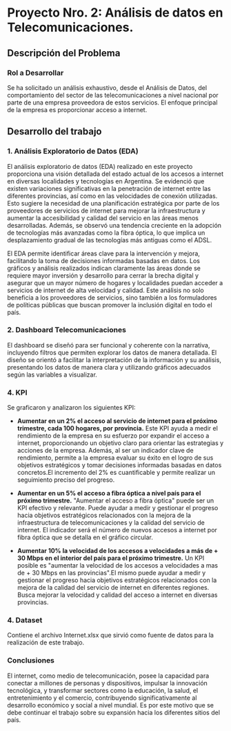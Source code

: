 
# Proyecto Nro. 2: Análisis de datos en Telecomunicaciones.


## Descripción del Problema

### Rol a Desarrollar

Se ha solicitado un análisis exhaustivo, desde el Análisis de Datos, del comportamiento del sector de las telecomunicaciones a nivel nacional por parte de una empresa proveedora de estos servicios. El enfoque principal de la empresa es proporcionar acceso a internet.


## Desarrollo del trabajo

### 1. Análisis Exploratorio de Datos (EDA)

El análisis exploratorio de datos (EDA) realizado en este proyecto proporciona una visión detallada del estado actual de los accesos a internet en diversas localidades y tecnologías en Argentina. Se evidenció que existen variaciones significativas en la penetración de internet entre las diferentes provincias, así como en las velocidades de conexión utilizadas. Esto sugiere la necesidad de una planificación estratégica por parte de los proveedores de servicios de internet para mejorar la infraestructura y aumentar la accesibilidad y calidad del servicio en las áreas menos desarrolladas. Además, se observó una tendencia creciente en la adopción de tecnologías más avanzadas como la fibra óptica, lo que implica un desplazamiento gradual de las tecnologías más antiguas como el ADSL.

El EDA permite identificar áreas clave para la intervención y mejora, facilitando la toma de decisiones informadas basadas en datos. Los gráficos y análisis realizados indican claramente las áreas donde se requiere mayor inversión y desarrollo para cerrar la brecha digital y asegurar que un mayor número de hogares y localidades puedan acceder a servicios de internet de alta velocidad y calidad. Este análisis no solo beneficia a los proveedores de servicios, sino también a los formuladores de políticas públicas que buscan promover la inclusión digital en todo el país.


### 2. Dashboard Telecomunicaciones

El dashboard se diseñó para ser funcional y coherente con la narrativa, incluyendo filtros que permiten explorar los datos de manera detallada. El diseño se orientó a facilitar la interpretación de la información y su análisis, presentando los datos de manera clara y utilizando gráficos adecuados según las variables a visualizar.


### 4. KPI

Se graficaron y analizaron los siguientes KPI:

- **Aumentar en un 2% el acceso al servicio de internet para el próximo trimestre, cada 100 hogares, por provincia.**
Este KPI ayuda a medir el rendimiento de la empresa en su esfuerzo por expandir el acceso a internet, proporcionando un objetivo claro para orientar las estrategias y acciones de la empresa. Además, al ser un indicador clave de rendimiento, permite a la empresa evaluar su éxito en el logro de sus objetivos estratégicos y tomar decisiones informadas basadas en datos concretos.El incremento del 2% es cuantificable y permite realizar un seguimiento preciso del progreso.

- **Aumentar en un 5% el acceso a fibra óptica a nivel país para el próximo trimestre.**
"Aumentar el acceso a fibra óptica" puede ser un KPI efectivo y relevante. Puede ayudar a medir y gestionar el progreso hacia objetivos estratégicos relacionados con la mejora de la infraestructura de telecomunicaciones y la calidad del servicio de internet. El indicador será el número de nuevos accesos a internet por fibra óptica que se detalla en el gráfico circular.

- **Aumentar 10%  la velocidad de los accesos a velocidades a más de + 30 Mbps en el interior del país para el próximo trimestre.**
Un KPI posible es "aumentar la velocidad de los accesos a velocidades a mas de + 30 Mbps en las provincias".El mismo puede ayudar a medir y gestionar el progreso hacia objetivos estratégicos relacionados con la mejora de la calidad del servicio de internet en diferentes regiones. Busca mejorar la velocidad y calidad del acceso a internet en diversas provincias.

### 4. Dataset
Contiene el archivo Internet.xlsx que sirvió como fuente de datos para la realización de este trabajo.

### Conclusiones
El internet, como medio de telecomunicación, posee la capacidad para conectar a millones de personas y dispositivos, impulsar la innovación tecnológica, y transformar sectores como la educación, la salud, el entretenimiento y el comercio, contribuyendo significativamente al desarrollo económico y social a nivel mundial. Es por este motivo que se debe continuar el trabajo sobre su expansión hacia los diferentes sitios del país.












